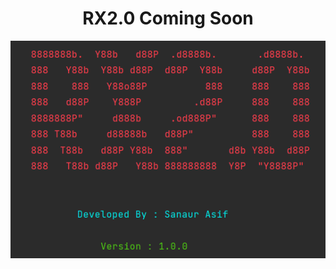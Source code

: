 <h1 align="center">RX2.0 Coming Soon</h1>

![RX2.0 Logo](https://raw.githubusercontent.com/SanaurAsif/RX2.0/master/RX2.0.png)

